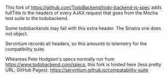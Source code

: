 This fork of https://github.com/TodoBackend/todo-backend-js-spec adds fullTitle to the headers of every AJAX request that goes from the Mocha test suite to the todobackend.

Some todobackends may fail with this extra header. The Sinatra one does not object. 

Servirtium records all headers, so this amounts to telemetry for the compatibility suite.

Wheareas Pete Hodgson's specs normally run from https://www.todobackend.com/specs, this fork is hosted here (less pretty URL; GitHub Pages): https://servirtium.github.io/compatability-suite